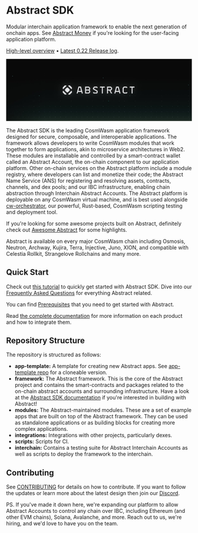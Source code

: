 # Abstract SDK

Modular interchain application framework to enable the next generation of onchain apps. See [Abstract Money](https://abstract.money) if you're looking for the user-facing application platform.

[High-level overview](https://medium.com/abstract-money/a-high-level-overview-of-abstract-moneys-interchain-app-platform-d30813c7a1b4) • [Latest 0.22 Release log](https://medium.com/abstract-money/abstract-v0-22-simplifying-the-ibc-experience-77f06a324c4d).



![banner](https://raw.githubusercontent.com/AbstractSDK/assets/mainline/v2/Logo_Banner.jpeg)




The Abstract SDK is the leading CosmWasm application framework designed for secure, composable, and interoperable applications. The framework allows developers to write CosmWasm modules that work together to form applications, akin to microservice architectures in Web2. These modules are installable and controlled by a smart-contract wallet called an Abstract Account, the on-chain component to our application platform. Other on-chain services on the Abstract platform include a module registry, where developers can list and monetize their code; the Abstract Name Service (ANS) for registering and resolving assets, contracts, channels, and dex pools; and our IBC infrastructure, enabling chain abstraction through Interchain Abstract Accounts. The Abstract platform is deployable on any CosmWasm virtual machine, and is best used alongside [cw-orchestrator](https://orchestrator.abstract.money), our powerful, Rust-based, CosmWasm scripting testing and deployment tool.

If you're looking for some awesome projects built on Abstract, definitely check out [Awesome Abstract](https://github.com/AbstractSDK/awesome-abstract) for some highlights.

Abstract is available on every major CosmWasm chain including Osmosis, Neutron, Archway, Kujira, Terra, Injective, Juno, XION, and compatible with Celestia Rollkit, Strangelove Rollchains and many more.

## Quick Start

Check out [this tutorial](https://docs.abstract.money/get_started/index.html) to quickly get started with Abstract SDK. Dive into our [Frequently Asked Questions](https://docs.abstract.money/video_and_content/faq.html) for everything Abstract related.

You can find [Prerequisites](https://docs.abstract.money/framework/0_technologies.html) that you need to get started with Abstract.

Read [the complete documentation](https://docs.abstract.money/) for more information on each product and how to integrate them.

## Repository Structure

The repository is structured as follows:

- **app-template:** A template for creating new Abstract apps. See [app-template repo](https://github.com/AbstractSDK/app-template) for a cloneable version.
- **framework:** The Abstract framework. This is the core of the Abstract project and contains the smart-contracts and packages related to the on-chain abstract accounts and surrounding infrastructure. Have a look at the [Abstract SDK documentation](https://docs.abstract.money/framework/abstract_sdk.html) if you're interested in building with Abstract!
- **modules:** The Abstract-maintained modules. These are a set of example apps that are built on top of the Abstract framework. They can be used as standalone applications or as building blocks for creating more complex applications.
- **integrations:** Integrations with other projects, particularly dexes.
- **scripts:** Scripts for CI.
- **interchain:** Contains a testing suite for Abstract Interchain Accounts as well as scripts to deploy the framework to the interchain.

## Contributing

See [CONTRIBUTING](https://docs.abstract.money/contributing.html) for details on how to contribute.
If you want to follow the updates or learn more about the latest design then join our [Discord](https://discord.com/invite/uch3Tq3aym).

PS. If you've made it down here, we're expanding our platform to allow Abstract Accounts to control any chain over IBC, including Ethereum (and other EVM chains), Solana, Avalanche, and more. Reach out to us, we're hiring, and we'd love to have you on the team.
